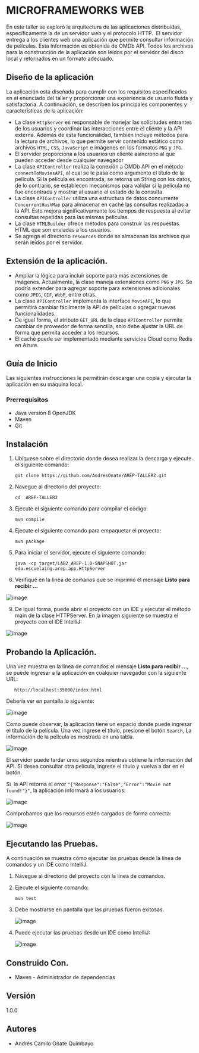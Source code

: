 # MICROFRAMEWORKS WEB

En este taller se exploró la arquitectura de las aplicaciones distribuidas, específicamente la de un servidor web y el protocolo HTTP.   El servidor entrega a los clientes web una aplicación que  permite consultar información de películas. Esta información es obtenida de OMDb API. Todos los archivos para la construcción de la aplicación son leídos por el servidor del disco local y retornados en un formato adecuado.

## Diseño de la aplicación

La aplicación está diseñada para cumplir con los requisitos especificados en el enunciado del taller y proporcionar una experiencia de usuario fluida y satisfactoria. A continuación, se describen los principales componentes y características de la aplicación:

- La clase `HttpServer` es responsable de manejar las solicitudes entrantes de los usuarios y coordinar las interacciones entre el cliente y la API externa. Además de esta funcionalidad, también incluye métodos para la lectura de archivos, lo que permite servir contenido estático como archivos `HTML`, `CSS`, `JavaScript` e imágenes en los formatos `PNG` y `JPG`.
- El servidor proporciona a los usuarios un cliente asíncrono al que pueden acceder desde cualquier navegador
- La clase `APIController` realiza la conexión a OMDb API en el método `connectToMoviesAPI`, al cual se le pasa como argumento el título de la película. Si la película es encontrada, se retorna un String con los datos, de lo contrario, se establecen mecanismos para validar si la película no fue encontrada y mostrar al usuario el estado de la consulta.
- La clase `APIController` utiliza una estructura de datos concurrente `ConcurrentHashMap` para almacenar en caché las consultas realizadas a la API. Esto mejora significativamente los tiempos de respuesta al evitar consultas repetidas para las mismas películas.
- La clase `HTMLBuilder` ofrece métodos para construir las respuestas HTML que son enviadas a los usuarios.
- Se agrega el directorio `resources` donde se almacenan los archivos que serán leídos por el servidor.


## Extensión de la aplicación.

-   Ampliar la lógica para incluir soporte para más extensiones de imágenes. Actualmente, la clase maneja extensiones como `PNG` y `JPG`. Se podría extender para agregar soporte para extensiones adicionales como `JPEG`, `GIF`, `WebP`, entre otras.
-  La clase `APIController` implementa la interface `MovieAPI`,  lo que permitirá cambiar fácilmente la API de películas o agregar nuevas funcionalidades.
-  De igual forma, el atributo `GET_URL` de la clase `APIController` permite cambiar de proveedor de forma sencilla, solo debe ajustar la URL de forma que permita acceder a los recursos.
-  El caché puede ser implementado mediante servicios Cloud como Redis en Azure.


## Guía de Inicio

Las siguientes instrucciones le permitirán descargar una copia y ejecutar la aplicación en su máquina local.

### Prerrequisitos

- Java versión 8 OpenJDK
- Maven
- Git

## Instalación 

1. Ubíquese sobre el directorio donde desea realizar la descarga y ejecute el siguiente comando:
   
     ``` git clone https://github.com/AndresOnate/AREP-TALLER2.git ```

2. Navegue al directorio del proyecto:
   
      ``` cd  AREP-TALLER2 ```

3. Ejecute el siguiente comando para compilar el código:

      ``` mvn compile ```

5.  Ejecute el siguiente comando para empaquetar el proyecto:
   
      ``` mvn package ``` 

6. Para iniciar el servidor, ejecute el siguiente comando:

    ``` java -cp target/LAB2_AREP-1.0-SNAPSHOT.jar edu.escuelaing.arep.app.HttpServer ```

7. Verifique en la linea de comanos que se imprimió el mensaje **Listo para recibir ...**
   
![image](https://github.com/AndresOnate/AREP-TALLER2/assets/63562181/9481e3f9-ce23-4280-912d-65c9fe3bcb8f)


9. De igual forma, puede abrir el proyecto con un IDE y ejecutar el método main de la clase HTTPServer. En la imagen siguiente se muestra el proyecto con el IDE IntelliJ:

![image](https://github.com/AndresOnate/AREP-TALLER2/assets/63562181/28b63961-3560-415c-8081-9a6c04f2a8eb)


## Probando la Aplicación.  

Una vez muestra en la línea de comandos el mensaje **Listo para recibir ...**, se puede ingresar a la aplicación en cualquier navegador con la siguiente URL:

       http://localhost:35000/index.html

Debería ver en pantalla lo siguiente:

![image](https://github.com/AndresOnate/AREP-TALLER2/assets/63562181/4eeed7ea-295a-438f-9a53-f0a2d9951462)


Como puede observar, la aplicación tiene un espacio donde puede ingresar el título de la película. Una vez ingrese el título, presione el botón `Search`, 
La información de la película es mostrada en una tabla.

![image](https://github.com/AndresOnate/AREP-TALLER2/assets/63562181/0e1ae431-d25d-4e03-8937-f0dceb70dee4)


El servidor puede tardar unos segundos mientras obtiene la información del API.  Si desea consultar otra película, ingrese el título y vuelva a dar en el botón. 

Si  la API retorna el error `"{"Response":"False","Error":"Movie not found!"}"`, la aplicación informará a los usuarios:

![image](https://github.com/AndresOnate/AREP-TALLER2/assets/63562181/2c9a2b8c-01e5-4c1f-9c37-dccfccdd107c)

Comprobamos que los recursos estén cargados de forma correcta:

![image](https://github.com/AndresOnate/AREP-TALLER2/assets/63562181/3ee741b9-f24f-401d-abac-3e99b144a06d)


## Ejecutando las Pruebas.  

A continuación se muestra cómo ejecutar las pruebas desde la línea de comandos y un IDE como IntelliJ.

1. Navegue al directorio del proyecto con la línea de comandos.
2. Ejecute el siguiente comando:
   
   ``` mvn test ```
3. Debe mostrarse en pantalla que las pruebas fueron exitosas.

   ![image](https://github.com/AndresOnate/AREP-TALLER2/assets/63562181/a14eef59-15ba-4f74-a8ea-c0749929d6d0)


4. Puede ejecutar las pruebas desde un IDE como IntelliJ:

   ![image](https://github.com/AndresOnate/AREP-TALLER2/assets/63562181/ea3026d1-8d5f-47cf-a576-8fd0cb495d58)


## Construido Con. 

- Maven - Administrador de dependencias

## Versión

1.0.0

## Autores

- Andrés Camilo Oñate Quimbayo

